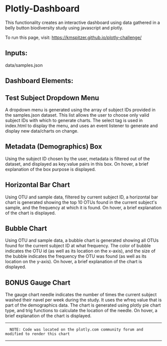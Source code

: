 # Plotly-Dashboard

   
   This functionality creates an interactive dashboard using data gathered in a belly button biodiversity study using javascript and plotly.
   
   
   To run this page, visit: https://kmspitzer.github.io/plotly-challenge/
   
   
   Inputs:
   -------  
   data/samples.json


   
   Dashboard Elements:
   -----------------------
    
   Test Subject Dropdown Menu
   --------------------------
   
   A dropdown menu is generated using the array of subject IDs provided in the samples.json dataset.  This list allows the
   user to choose only valid subject IDs with which to generate charts.  The select tag is used in index.html to display
   the menu, and uses an event listener to generate and display new data/charts on change.
          
   
   Metadata (Demographics) Box
   ---------------------------
   
   Using the subject ID chosen by the user, metadata is filtered out of the dataset, and displayed as key:value pairs in
   this box.  On hover, a brief explanation of the box purpose is displayed.
   
   
   Horizontal Bar Chart
   --------------------
   
   Using OTU and sample data, filtered by current subject ID, a horizontal bar chart is generated showing the top 10 OTUs
   found in the current subject's sample, and the frequency at which it is found.  On hover, a brief explanation of the
   chart is displayed.
   
   
   Bubble Chart
   ------------
   
   Using OTU and sample data, a bubble chart is generated showing all OTUs found for the current subject ID at what frequency. 
   The color of bubble indicates the OTU id (as well as its location on the x-axis), and the size of the bubble indicates the
   frequency the OTU was found (as well as its location on the y-axis).  On hover, a brief explanation of the
   chart is displayed.


   BONUS Gauge Chart
   -----------------
   
   The gauge chart needle indicates the number of times the current subject washed their navel per week during the study.  It
   uses the wfreq value that is part of the demographics data.  The chart is generated using plotly pie chart type, and trig
   functions to calculate the location of the needle.  On hover, a brief explanation of the chart is displayed.
   *********
	  NOTE: Code was located on the plotly.com community forum and
    modified to render this chart
   *********
   
   
   
   
